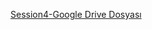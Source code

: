[Session4-Google Drive Dosyası](https://docs.google.com/spreadsheets/d/1a2Tm9W_uV1UmsALox4fYm6azlphf0L_JxoTjPKU3pTw/edit?usp=sharing)
